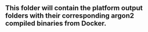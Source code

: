 ## This folder will contain the platform output folders with their corresponding argon2 compiled binaries from Docker.